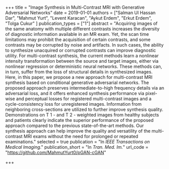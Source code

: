 +++
title = "Image Synthesis in Multi-Contrast MRI with Generative Adversarial Networks"
date = 2019-01-01
authors = ["Salman Ul Hassan Dar", "Mahmut Yurt", "Levent Karacan", "Aykut Erdem", "Erkut Erdem", "Tolga Cukur" ]
publication_types = ["1"]
abstract = "Acquiring images of the same anatomy with multiple different contrasts increases the diversity of diagnostic information available in an MR exam. Yet, the scan time limitations may prohibit the acquisition of certain contrasts, and some contrasts may be corrupted by noise and artifacts. In such cases, the ability to synthesize unacquired or corrupted contrasts can improve diagnostic utility. For multi-contrast synthesis, the current methods learn a nonlinear intensity transformation between the source and target images, either via nonlinear regression or deterministic neural networks. These methods can, in turn, suffer from the loss of structural details in synthesized images. Here, in this paper, we propose a new approach for multi-contrast MRI synthesis based on conditional generative adversarial networks. The proposed approach preserves intermediate-to-high frequency details via an adversarial loss, and it offers enhanced synthesis performance via pixel-wise and perceptual losses for registered multi-contrast images and a cycle-consistency loss for unregistered images. Information from neighboring cross-sections are utilized to further improve synthesis quality. Demonstrations on T 1 - and T 2 - weighted images from healthy subjects and patients clearly indicate the superior performance of the proposed approach compared to the previous state-of-the-art methods. Our synthesis approach can help improve the quality and versatility of the multi-contrast MRI exams without the need for prolonged or repeated examinations."
selected = true
publication = "In *IEEE Transactions on Medical Imaging*."
publication_short = "In *Tran. Med. Im.*"
url_code = "https://github.com/MahmutYurt0/pGAN-cGAN"


+++
